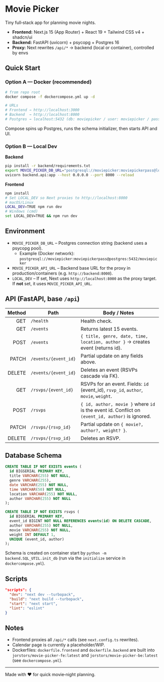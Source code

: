 # Movie Picker

Tiny full‑stack app for planning movie nights.

- **Frontend:** Next.js 15 (App Router) + React 19 + Tailwind CSS v4 + shadcn/ui
- **Backend:** FastAPI (uvicorn) + psycopg + Postgres 16
- **Proxy:** Next rewrites `/api/*` → backend (local or container), controlled by envs

## Quick Start

### Option A — Docker (recommended)
```bash
# from repo root
docker compose -f dockercompose.yml up -d

# URLs
# Frontend → http://localhost:3000
# Backend  → http://localhost:8000
# Postgres → localhost:5432 (db: moviepicker / user: moviepicker / pass: moviepickerpass)
```
Compose spins up Postgres, runs the schema initializer, then starts API and UI.

### Option B — Local Dev
**Backend**
```bash
pip install -r backend/requirements.txt
export MOVIE_PICKER_DB_URL="postgresql://moviepicker:moviepickerpass@localhost:5432/moviepicker"
uvicorn backend.api:app --host 0.0.0.0 --port 8000 --reload
```

**Frontend**
```bash
npm install
# Set LOCAL_DEV so Next proxies to http://localhost:8000
# macOS/Linux
LOCAL_DEV=TRUE npm run dev
# Windows (cmd)
set LOCAL_DEV=TRUE && npm run dev
```

## Environment

- `MOVIE_PICKER_DB_URL` – Postgres connection string (backend uses a psycopg pool).
  - Example (Docker network): `postgresql://moviepicker:moviepickerpass@postgres:5432/moviepicker`
- `MOVIE_PICKER_API_URL` – Backend base URL for the proxy in production/containers (e.g. `http://backend:8000`).
- `LOCAL_DEV` – If set, Next uses `http://localhost:8000` as the proxy target. If **not** set, it uses `MOVIE_PICKER_API_URL`.

## API (FastAPI, base `/api`)

| Method | Path                  | Body / Notes |
|-------:|-----------------------|--------------|
| GET    | `/health`             | Health check. |
| GET    | `/events`             | Returns latest 15 events. |
| POST   | `/events`             | `{ title, genre, date, time, location, author }` → creates event (returns id). |
| PATCH  | `/events/{event_id}`  | Partial update on any fields above. |
| DELETE | `/events/{event_id}`  | Deletes an event (RSVPs cascade via FK). |
| GET    | `/rsvps/{event_id}`   | RSVPs for an event. Fields: `id` (event_id), `rsvp_id`, `author`, `movie`, `weight`. |
| POST   | `/rsvps`              | `{ id, author, movie }` where `id` is the event id. Conflict on `(event_id, author)` is ignored. |
| PATCH  | `/rsvps/{rsvp_id}`    | Partial update on `{ movie?, author?, weight? }`. |
| DELETE | `/rsvps/{rsvp_id}`    | Deletes an RSVP. |

## Database Schema

```sql
CREATE TABLE IF NOT EXISTS events (
  id BIGSERIAL PRIMARY KEY,
  title VARCHAR(255) NOT NULL,
  genre VARCHAR(255),
  date VARCHAR(255) NOT NULL,
  time VARCHAR(50) NOT NULL,
  location VARCHAR(255) NOT NULL,
  author VARCHAR(255) NOT NULL
);

CREATE TABLE IF NOT EXISTS rsvps (
  id BIGSERIAL PRIMARY KEY,
  event_id BIGINT NOT NULL REFERENCES events(id) ON DELETE CASCADE,
  author VARCHAR(255) NOT NULL,
  movie VARCHAR(255) NOT NULL,
  weight INT DEFAULT 1,
  UNIQUE (event_id, author)
);
```
Schema is created on container start by `python -m backend.SQL_UTIL.init_db` (run via the `initialize` service in `dockercompose.yml`).

## Scripts

```json
"scripts": {
  "dev": "next dev --turbopack",
  "build": "next build --turbopack",
  "start": "next start",
  "lint": "eslint"
}
```

## Notes

- Frontend proxies all `/api/*` calls (see `next.config.ts` rewrites).
- Calendar page is currently a placeholder/WIP.
- Dockerfiles: `dockerfile.frontend` and `dockerfile.backend` are built into `jorstors/movie-picker-fe:latest` and `jorstors/movie-picker-be:latest` (see `dockercompose.yml`).

---

Made with ❤️ for quick movie‑night planning.
